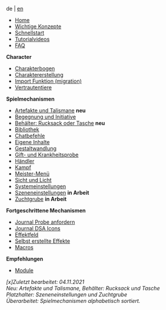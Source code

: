 
de | [en](Home)

* [Home](de-Home)
* [Wichtige Konzepte](de-wichtige-Konzepte)
* [Schnellstart](de-DSA_5_Welt_erstellen)
* [Tutorialvideos](de-tutorials)
* [FAQ](de-FAQ)

**Character**
* [Charakterbogen](de-Charakterbogen)
* [Charaktererstellung](de-Charaktererstellung)
* [Import Funktion (migration)](de-Import-Funktion)
* [Vertrautentiere](de-Vertrautentiere)

**Spielmechanismen**
* [Artefakte und Talismane](de-Artefakte-und-Talismane) **neu**
* [Begegnung und Initiative](de-Begegnung_und_Initiative)
* [Behälter: Rucksack oder Tasche](de-Behaelter-Rucksack-oder-Tasche) **neu**
* [Bibliothek](de-Bibliothek)
* [Chatbefehle](de-Chatbefehle)
* [Eigene Inhalte](de-Eigene_Inhalte_erstellen)
* [Gestaltwandlung](de-Gestaltwandlung)
* [Gift- und Krankheitsprobe](de-Gift-und-Krankheitsprobe)
* [Händler](de-Haendler)
* [Kampf](de-Kampf)
* [Meister-Menü](de-Meister-Menue)
* [Sicht und Licht](de-Sicht_und_Licht)
* [Systemeinstellungen](de-Systemeinstellungen)
* [Szeneneinstellungen](de-Meister-Menue-Szeneneinstellungen) **in Arbeit**
* [Zuchtgrube](de-Meister-Menue-Zuchtgrube) **in Arbeit**

**Fortgeschrittene Mechanismen**
* [Journal Probe anfordern](de-Journal-probe_anfordern)
* [Journal DSA Icons](de-Journal-DSA_Icons_Auge)
* [Effektfeld](de-Effekt_Feld)
* [Selbst erstellte Effekte](de-Status-Selbst-erstellte-Effekte)
* [Macros](de-Makro-Probe-anfordern)

**Empfehlungen**
* [Module](de-Module)

*[x]Zuletzt bearbeitet: 04.11.2021*  
*Neu: Artefakte und Talismane, Behälter: Rucksack und Tasche*  
*Platzhalter: Szeneneinstellungen und Zuchtgrube*  
*Überarbeitet: Spielmechanismen alphabetisch sortiert.*  
